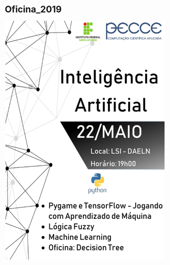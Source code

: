# Oficina_2019

<p align="center">
  <img width="500"  src="https://github.com/PECCE-IFSC/Oficina_2019/blob/master/Banner%20(1).jpg">
</p>

